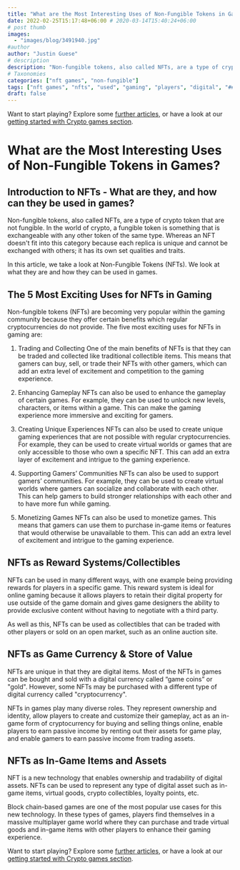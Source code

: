 ```yaml
---
title: "What are the Most Interesting Uses of Non-Fungible Tokens in Games?"
date: 2022-02-25T15:17:48+06:00 # 2020-03-14T15:40:24+06:00
# post thumb
images:
  - "images/blog/3491940.jpg"
#author
author: "Justin Guese"
# description
description: "Non-fungible tokens, also called NFTs, are a type of crypto token that are not fungible. In the world of crypto, a fungible token is something that is exchangea"
# Taxonomies
categories: ["nft games", "non-fungible"]
tags: ["nft games", "nfts", "used", "gaming", "players", "digital", "##"]
draft: false
---
```



Want to start playing? Explore some [further articles](/blog/), or have a look at our [getting started with Crypto games section](/services/how-do-i-get-started/).

# What are the Most Interesting Uses of Non-Fungible Tokens in Games?

## Introduction to NFTs - What are they, and how can they be used in games?

Non-fungible tokens, also called NFTs, are a type of crypto token that are not fungible. In the world of crypto, a fungible token is something that is exchangeable with any other token of the same type. Whereas an NFT doesn't fit into this category because each replica is unique and cannot be exchanged with others; it has its own set qualities and traits.

In this article, we take a look at Non-Fungible Tokens (NFTs). We look at what they are and how they can be used in games.

## The 5 Most Exciting Uses for NFTs in Gaming

Non-fungible tokens (NFTs) are becoming very popular within the gaming community because they offer certain benefits which regular cryptocurrencies do not provide. The five most exciting uses for NFTs in gaming are:

1. Trading and Collecting One of the main benefits of NFTs is that they can be traded and collected like traditional collectible items. This means that gamers can buy, sell, or trade their NFTs with other gamers, which can add an extra level of excitement and competition to the gaming experience. 

2. Enhancing Gameplay NFTs can also be used to enhance the gameplay of certain games. For example, they can be used to unlock new levels, characters, or items within a game. This can make the gaming experience more immersive and exciting for gamers. 

3. Creating Unique Experiences NFTs can also be used to create unique gaming experiences that are not possible with regular cryptocurrencies. For example, they can be used to create virtual worlds or games that are only accessible to those who own a specific NFT. This can add an extra layer of excitement and intrigue to the gaming experience. 

4. Supporting Gamers’ Communities NFTs can also be used to support gamers’ communities. For example, they can be used to create virtual worlds where gamers can socialize and collaborate with each other. This can help gamers to build stronger relationships with each other and to have more fun while gaming. 

5. Monetizing Games NFTs can also be used to monetize games. This means that gamers can use them to purchase in-game items or features that would otherwise be unavailable to them. This can add an extra level of excitement and intrigue to the gaming experience.

## NFTs as Reward Systems/Collectibles

NFTs can be used in many different ways, with one example being providing rewards for players in a specific game. This reward system is ideal for online gaming because it allows players to retain their digital property for use outside of the game domain and gives game designers the ability to provide exclusive content without having to negotiate with a third party.

As well as this, NFTs can be used as collectibles that can be traded with other players or sold on an open market, such as an online auction site.

## NFTs as Game Currency & Store of Value

NFTs are unique in that they are digital items. Most of the NFTs in games can be bought and sold with a digital currency called “game coins” or "gold". However, some NFTs may be purchased with a different type of digital currency called "cryptocurrency".

NFTs in games play many diverse roles. They represent ownership and identity, allow players to create and customize their gameplay, act as an in-game form of cryptocurrency for buying and selling things online, enable players to earn passive income by renting out their assets for game play, and enable gamers to earn passive income from trading assets.

## NFTs as In-Game Items and Assets

NFT is a new technology that enables ownership and tradability of digital assets. NFTs can be used to represent any type of digital asset such as in-game items, virtual goods, crypto collectibles, loyalty points, etc.

Block chain-based games are one of the most popular use cases for this new technology. In these types of games, players find themselves in a massive multiplayer game world where they can purchase and trade virtual goods and in-game items with other players to enhance their gaming experience.

Want to start playing? Explore some [further articles](/blog/), or have a look at our [getting started with Crypto games section](/services/how-do-i-get-started/).

